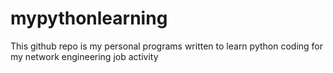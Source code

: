 # mypythonlearning
This github repo is my personal programs written to learn python coding for my network engineering job activity
